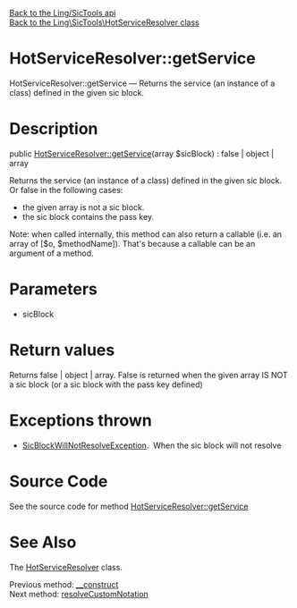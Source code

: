 [Back to the Ling/SicTools api](https://github.com/lingtalfi/SicTools/blob/master/doc/api/Ling/SicTools.md)<br>
[Back to the Ling\SicTools\HotServiceResolver class](https://github.com/lingtalfi/SicTools/blob/master/doc/api/Ling/SicTools/HotServiceResolver.md)


HotServiceResolver::getService
================



HotServiceResolver::getService — Returns the service (an instance of a class) defined in the given sic block.




Description
================


public [HotServiceResolver::getService](https://github.com/lingtalfi/SicTools/blob/master/doc/api/Ling/SicTools/HotServiceResolver/getService.md)(array $sicBlock) : false | object | array




Returns the service (an instance of a class) defined in the given sic block.
Or false in the following cases:

- the given array is not a sic block.
- the sic block contains the pass key.


Note: when called internally, this method can also return a callable (i.e. an array of [$o, $methodName]).
That's because a callable can be an argument of a method.




Parameters
================


- sicBlock

    


Return values
================

Returns false | object | array.
False is returned when the given array IS NOT a sic block (or a sic block with the pass key defined)

Exceptions thrown
================

- [SicBlockWillNotResolveException](https://github.com/lingtalfi/SicTools/blob/master/doc/api/Ling/SicTools/Exception/SicBlockWillNotResolveException.md).&nbsp;
When the sic block will not resolve






Source Code
===========
See the source code for method [HotServiceResolver::getService](https://github.com/lingtalfi/SicTools/blob/master/HotServiceResolver.php#L65-L171)


See Also
================

The [HotServiceResolver](https://github.com/lingtalfi/SicTools/blob/master/doc/api/Ling/SicTools/HotServiceResolver.md) class.

Previous method: [__construct](https://github.com/lingtalfi/SicTools/blob/master/doc/api/Ling/SicTools/HotServiceResolver/__construct.md)<br>Next method: [resolveCustomNotation](https://github.com/lingtalfi/SicTools/blob/master/doc/api/Ling/SicTools/HotServiceResolver/resolveCustomNotation.md)<br>

